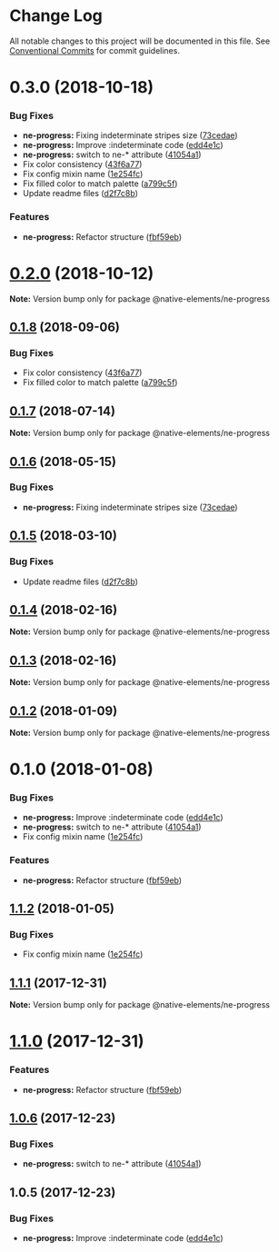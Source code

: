 # Change Log

All notable changes to this project will be documented in this file.
See [Conventional Commits](https://conventionalcommits.org) for commit guidelines.

# 0.3.0 (2018-10-18)


### Bug Fixes

* **ne-progress:** Fixing indeterminate stripes size ([73cedae](https://github.com/equinusocio/native-elements/tree/master/elements/ne-progress/commit/73cedae))
* **ne-progress:** Improve :indeterminate code ([edd4e1c](https://github.com/equinusocio/native-elements/tree/master/elements/ne-progress/commit/edd4e1c))
* **ne-progress:** switch to ne-* attribute ([41054a1](https://github.com/equinusocio/native-elements/tree/master/elements/ne-progress/commit/41054a1))
* Fix color consistency ([43f6a77](https://github.com/equinusocio/native-elements/tree/master/elements/ne-progress/commit/43f6a77))
* Fix config mixin name ([1e254fc](https://github.com/equinusocio/native-elements/tree/master/elements/ne-progress/commit/1e254fc))
* Fix filled color to match palette ([a799c5f](https://github.com/equinusocio/native-elements/tree/master/elements/ne-progress/commit/a799c5f))
* Update readme files ([d2f7c8b](https://github.com/equinusocio/native-elements/tree/master/elements/ne-progress/commit/d2f7c8b))


### Features

* **ne-progress:** Refactor structure ([fbf59eb](https://github.com/equinusocio/native-elements/tree/master/elements/ne-progress/commit/fbf59eb))





<a name="0.2.0"></a>
# [0.2.0](https://github.com/equinusocio/native-elements/tree/master/elements/ne-progress/compare/@native-elements/ne-progress@0.1.8...@native-elements/ne-progress@0.2.0) (2018-10-12)

**Note:** Version bump only for package @native-elements/ne-progress





<a name="0.1.8"></a>
## [0.1.8](https://github.com/equinusocio/native-elements/tree/master/elements/ne-progress/compare/@native-elements/ne-progress@0.1.6...@native-elements/ne-progress@0.1.8) (2018-09-06)


### Bug Fixes

* Fix color consistency ([43f6a77](https://github.com/equinusocio/native-elements/tree/master/elements/ne-progress/commit/43f6a77))
* Fix filled color to match palette ([a799c5f](https://github.com/equinusocio/native-elements/tree/master/elements/ne-progress/commit/a799c5f))





<a name="0.1.7"></a>
## [0.1.7](https://github.com/equinusocio/native-elements/tree/master/elements/ne-progress/compare/@native-elements/ne-progress@0.1.6...@native-elements/ne-progress@0.1.7) (2018-07-14)




**Note:** Version bump only for package @native-elements/ne-progress

<a name="0.1.6"></a>
## [0.1.6](https://github.com/equinusocio/native-elements/tree/master/elements/ne-progress/compare/@native-elements/ne-progress@0.1.5...@native-elements/ne-progress@0.1.6) (2018-05-15)


### Bug Fixes

* **ne-progress:** Fixing indeterminate stripes size ([73cedae](https://github.com/equinusocio/native-elements/tree/master/elements/ne-progress/commit/73cedae))




<a name="0.1.5"></a>
## [0.1.5](https://github.com/equinusocio/native-elements/tree/master/elements/ne-progress/compare/@native-elements/ne-progress@0.1.4...@native-elements/ne-progress@0.1.5) (2018-03-10)


### Bug Fixes

* Update readme files ([d2f7c8b](https://github.com/equinusocio/native-elements/tree/master/elements/ne-progress/commit/d2f7c8b))




<a name="0.1.4"></a>
## [0.1.4](https://github.com/equinusocio/native-elements/tree/master/elements/ne-progress/compare/@native-elements/ne-progress@0.1.3...@native-elements/ne-progress@0.1.4) (2018-02-16)




**Note:** Version bump only for package @native-elements/ne-progress

<a name="0.1.3"></a>
## [0.1.3](https://github.com/equinusocio/native-elements/tree/master/elements/ne-progress/compare/@native-elements/ne-progress@0.1.2...@native-elements/ne-progress@0.1.3) (2018-02-16)




**Note:** Version bump only for package @native-elements/ne-progress

<a name="0.1.2"></a>
## [0.1.2](https://github.com/equinusocio/native-elements/tree/master/elements/ne-progress/compare/@native-elements/ne-progress@0.1.0...@native-elements/ne-progress@0.1.2) (2018-01-09)




**Note:** Version bump only for package @native-elements/ne-progress

<a name="0.1.0"></a>
# 0.1.0 (2018-01-08)


### Bug Fixes

* **ne-progress:** Improve :indeterminate code ([edd4e1c](https://github.com/equinusocio/native-elements/tree/master/elements/ne-progress/commit/edd4e1c))
* **ne-progress:** switch to ne-* attribute ([41054a1](https://github.com/equinusocio/native-elements/tree/master/elements/ne-progress/commit/41054a1))
* Fix config mixin name ([1e254fc](https://github.com/equinusocio/native-elements/tree/master/elements/ne-progress/commit/1e254fc))


### Features

* **ne-progress:** Refactor structure ([fbf59eb](https://github.com/equinusocio/native-elements/tree/master/elements/ne-progress/commit/fbf59eb))




<a name="1.1.2"></a>
## [1.1.2](https://github.com/equinusocio/native-elements/tree/master/elements/ne-progress/compare/@native-elements/ne-progress@1.1.1...@native-elements/ne-progress@1.1.2) (2018-01-05)


### Bug Fixes

* Fix config mixin name ([1e254fc](https://github.com/equinusocio/native-elements/tree/master/elements/ne-progress/commit/1e254fc))




<a name="1.1.1"></a>
## [1.1.1](https://github.com/equinusocio/native-elements/tree/master/elements/ne-progress/compare/@native-elements/ne-progress@1.1.0...@native-elements/ne-progress@1.1.1) (2017-12-31)




**Note:** Version bump only for package @native-elements/ne-progress

<a name="1.1.0"></a>
# [1.1.0](https://github.com/equinusocio/native-elements/tree/master/elements/ne-progress/compare/@native-elements/ne-progress@1.0.6...@native-elements/ne-progress@1.1.0) (2017-12-31)


### Features

* **ne-progress:** Refactor structure ([fbf59eb](https://github.com/equinusocio/native-elements/tree/master/elements/ne-progress/commit/fbf59eb))




<a name="1.0.6"></a>
## [1.0.6](https://github.com/equinusocio/native-elements/tree/master/elements/ne-progress/compare/@native-elements/ne-progress@1.0.5...@native-elements/ne-progress@1.0.6) (2017-12-23)


### Bug Fixes

* **ne-progress:** switch to ne-* attribute ([41054a1](https://github.com/equinusocio/native-elements/tree/master/elements/ne-progress/commit/41054a1))




<a name="1.0.5"></a>
## 1.0.5 (2017-12-23)


### Bug Fixes

* **ne-progress:** Improve :indeterminate code ([edd4e1c](https://github.com/equinusocio/native-elements/tree/master/elements/ne-progress/commit/edd4e1c))

